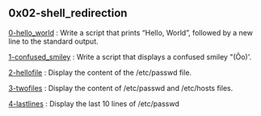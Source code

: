 ## 0x02-shell_redirection

[0-hello_world](./0-hello_world) : Write a script that prints “Hello, World”, followed by a new line to the standard output.

[1-confused_smiley](./1-confused_smiley) : Write a script that displays a confused smiley "(Ôo)'.

[2-hellofile](./2-hellofile) : Display the content of the /etc/passwd file.

[3-twofiles](./3-twofiles) : Display the content of /etc/passwd and /etc/hosts files.

[4-lastlines](./4-lastlines) : Display the last 10 lines of /etc/passwd
